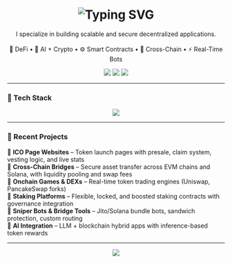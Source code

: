 <h1 align="center">
  <img src="https://readme-typing-svg.demolab.com?font=Fira+Code&pause=1000&center=true&width=435&lines=Hey%2C+I'm+a+Blockchain+Developer+%F0%9F%91%A8%E2%80%8D%F0%9F%92%BB" alt="Typing SVG" />
</h1>

<p align="center">
  I specialize in building scalable and secure decentralized applications.
  <br><br>
  🦄 DeFi • 🧠 AI + Crypto • ⚙️ Smart Contracts • 🔁 Cross-Chain • ⚡ Real-Time Bots
</p>

<p align="center">
  <img src="https://img.shields.io/badge/Focus-Blockchain-blue?style=for-the-badge" />
  <img src="https://img.shields.io/badge/Stack-Solana%20%7C%20EVM%20%7C%20AI-black?style=for-the-badge" />
  <img src="https://img.shields.io/badge/Open%20Source-Contributor-green?style=for-the-badge" />
</p>

---

### 🚀 Tech Stack

<p align="center">
  <img src="https://skillicons.dev/icons?i=solidity,rust,js,ts,nodejs,react,nextjs,tailwind,mongodb,docker" />
</p>

---

### 🧩 Recent Projects

🔹 **ICO Page Websites** – Token launch pages with presale, claim system, vesting logic, and live stats  
🔹 **Cross-Chain Bridges** – Secure asset transfer across EVM chains and Solana, with liquidity pooling and swap fees  
🔹 **Onchain Games & DEXs** – Real-time token trading engines (Uniswap, PancakeSwap forks)  
🔹 **Staking Platforms** – Flexible, locked, and boosted staking contracts with governance integration  
🔹 **Sniper Bots & Bridge Tools** – Jito/Solana bundle bots, sandwich protection, custom routing  
🔹 **AI Integration** – LLM + blockchain hybrid apps with inference-based token rewards  

---

<p align="center">
  <img src="https://github-readme-activity-graph.vercel.app/graph?username=cryptolover131&theme=github-dark&hide_border=true" />
</p>
